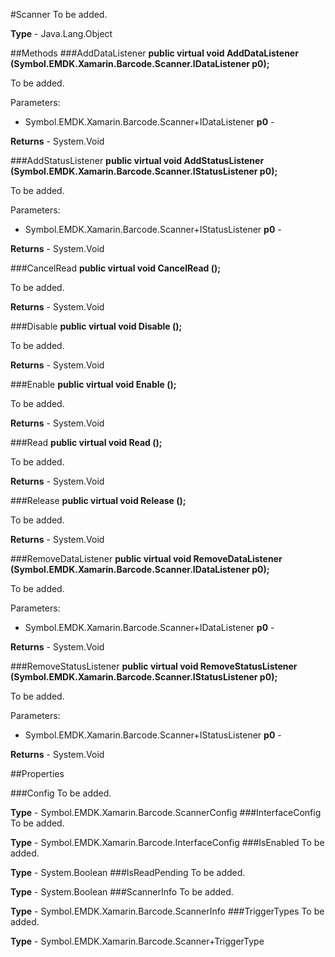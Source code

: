 #Scanner
To be added.

**Type** - Java.Lang.Object

##Methods
###AddDataListener
**public virtual void AddDataListener (Symbol.EMDK.Xamarin.Barcode.Scanner.IDataListener p0);**

To be added.

Parameters: 

* Symbol.EMDK.Xamarin.Barcode.Scanner+IDataListener **p0** - 

**Returns** - System.Void

###AddStatusListener
**public virtual void AddStatusListener (Symbol.EMDK.Xamarin.Barcode.Scanner.IStatusListener p0);**

To be added.

Parameters: 

* Symbol.EMDK.Xamarin.Barcode.Scanner+IStatusListener **p0** - 

**Returns** - System.Void

###CancelRead
**public virtual void CancelRead ();**

To be added.


**Returns** - System.Void

###Disable
**public virtual void Disable ();**

To be added.


**Returns** - System.Void

###Enable
**public virtual void Enable ();**

To be added.


**Returns** - System.Void

###Read
**public virtual void Read ();**

To be added.


**Returns** - System.Void

###Release
**public virtual void Release ();**

To be added.


**Returns** - System.Void

###RemoveDataListener
**public virtual void RemoveDataListener (Symbol.EMDK.Xamarin.Barcode.Scanner.IDataListener p0);**

To be added.

Parameters: 

* Symbol.EMDK.Xamarin.Barcode.Scanner+IDataListener **p0** - 

**Returns** - System.Void

###RemoveStatusListener
**public virtual void RemoveStatusListener (Symbol.EMDK.Xamarin.Barcode.Scanner.IStatusListener p0);**

To be added.

Parameters: 

* Symbol.EMDK.Xamarin.Barcode.Scanner+IStatusListener **p0** - 

**Returns** - System.Void

##Properties

###Config
To be added.

**Type** - Symbol.EMDK.Xamarin.Barcode.ScannerConfig
###InterfaceConfig
To be added.

**Type** - Symbol.EMDK.Xamarin.Barcode.InterfaceConfig
###IsEnabled
To be added.

**Type** - System.Boolean
###IsReadPending
To be added.

**Type** - System.Boolean
###ScannerInfo
To be added.

**Type** - Symbol.EMDK.Xamarin.Barcode.ScannerInfo
###TriggerTypes
To be added.

**Type** - Symbol.EMDK.Xamarin.Barcode.Scanner+TriggerType


